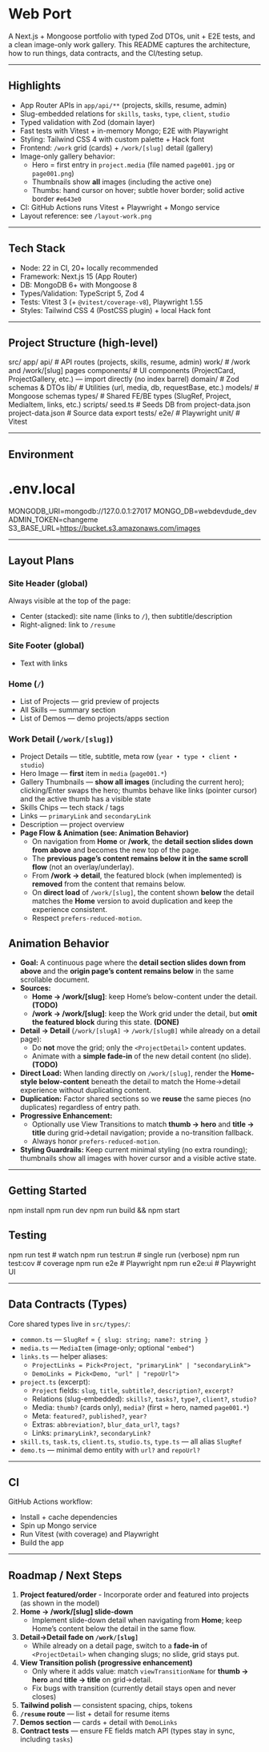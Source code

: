 # Web Port

A Next.js + Mongoose portfolio with typed Zod DTOs, unit + E2E tests, and a clean image-only work gallery. This README captures the architecture, how to run things, data contracts, and the CI/testing setup.

---

## Highlights

- App Router APIs in `app/api/**` (projects, skills, resume, admin)
- Slug-embedded relations for `skills`, `tasks`, `type`, `client`, `studio`
- Typed validation with Zod (domain layer)
- Fast tests with Vitest + in-memory Mongo; E2E with Playwright
- Styling: Tailwind CSS 4 with custom palette + Hack font
- Frontend: `/work` grid (cards) + `/work/[slug]` detail (gallery)
- Image-only gallery behavior:
  - Hero = first entry in `project.media` (file named `page001.jpg` or `page001.png`)
  - Thumbnails show **all** images (including the active one)
  - Thumbs: hand cursor on hover; subtle hover border; solid active border `#e643e0`
- CI: GitHub Actions runs Vitest + Playwright + Mongo service
- Layout reference: see `/layout-work.png`

---

## Tech Stack

- Node: 22 in CI, 20+ locally recommended
- Framework: Next.js 15 (App Router)
- DB: MongoDB 6+ with Mongoose 8
- Types/Validation: TypeScript 5, Zod 4
- Tests: Vitest 3 (+ `@vitest/coverage-v8`), Playwright 1.55
- Styles: Tailwind CSS 4 (PostCSS plugin) + local Hack font

---

## Project Structure (high-level)

src/
app/
api/ # API routes (projects, skills, resume, admin)
work/ # /work and /work/[slug] pages
components/ # UI components (ProjectCard, ProjectGallery, etc.) — import directly (no index barrel)
domain/ # Zod schemas & DTOs
lib/ # Utilities (url, media, db, requestBase, etc.)
models/ # Mongoose schemas
types/ # Shared FE/BE types (SlugRef, Project, MediaItem, links, etc.)
scripts/
seed.ts # Seeds DB from project-data.json
project-data.json # Source data export
tests/
e2e/ # Playwright
unit/ # Vitest

---

## Environment

# .env.local

MONGODB_URI=mongodb://127.0.0.1:27017
MONGO_DB=webdevdude_dev
ADMIN_TOKEN=changeme
S3_BASE_URL=https://bucket.s3.amazonaws.com/images

---

## Layout Plans

### Site Header (global)

Always visible at the top of the page:

- Center (stacked): site name (links to `/`), then subtitle/description
- Right-aligned: link to `/resume`

### Site Footer (global)

- Text with links

### Home (`/`)

- List of Projects — grid preview of projects
- All Skills — summary section
- List of Demos — demo projects/apps section

### Work Detail (`/work/[slug]`)

- Project Details — title, subtitle, meta row (`year • type • client • studio`)
- Hero Image — **first** item in `media` (`page001.*`)
- Gallery Thumbnails — **show all images** (including the current hero); clicking/Enter swaps the hero; thumbs behave like links (pointer cursor) and the active thumb has a visible state
- Skills Chips — tech stack / tags
- Links — `primaryLink` and `secondaryLink`
- Description — project overview
- **Page Flow & Animation (see: Animation Behavior)**
  - On navigation from **Home** or **/work**, the **detail section slides down from above** and becomes the new top of the page.
  - The **previous page’s content remains below it in the same scroll flow** (not an overlay/underlay).
  - From **/work → detail**, the featured block (when implemented) is **removed** from the content that remains below.
  - On **direct load** of `/work/[slug]`, the content shown **below** the detail matches the **Home** version to avoid duplication and keep the experience consistent.
  - Respect `prefers-reduced-motion`.

## Animation Behavior

- **Goal:** A continuous page where the **detail section slides down from above** and the **origin page’s content remains below** in the same scrollable document.
- **Sources:**
  - **Home → /work/[slug]**: keep Home’s below-content under the detail. **(TODO)**
  - **/work → /work/[slug]**: keep the Work grid under the detail, but **omit the featured block** during this state. **(DONE)**
- **Detail → Detail** (`/work/[slugA]` → `/work/[slugB]` while already on a detail page):
  - Do **not** move the grid; only the `<ProjectDetail>` content updates.
  - Animate with a **simple fade-in** of the new detail content (no slide). **(TODO)**
- **Direct Load:** When landing directly on `/work/[slug]`, render the **Home-style below-content** beneath the detail to match the Home→detail experience without duplicating content.
- **Duplication:** Factor shared sections so we **reuse** the same pieces (no duplicates) regardless of entry path.
- **Progressive Enhancement:**
  - Optionally use View Transitions to match **thumb → hero** and **title → title** during grid→detail navigation; provide a no-transition fallback.
  - Always honor `prefers-reduced-motion`.
- **Styling Guardrails:** Keep current minimal styling (no extra rounding); thumbnails show all images with hover cursor and a visible active state.

---

## Getting Started

npm install
npm run dev
npm run build && npm start

## Testing

npm run test # watch
npm run test:run # single run (verbose)
npm run test:cov # coverage
npm run e2e # Playwright
npm run e2e:ui # Playwright UI

---

## Data Contracts (Types)

Core shared types live in `src/types/`:

- `common.ts` — `SlugRef` = `{ slug: string; name?: string }`
- `media.ts` — `MediaItem` (image-only; optional `"embed"`)
- `links.ts` — helper aliases:
  - `ProjectLinks = Pick<Project, "primaryLink" | "secondaryLink">`
  - `DemoLinks = Pick<Demo, "url" | "repoUrl">`
- `project.ts` (excerpt):
  - `Project` fields: `slug`, `title`, `subtitle?`, `description?`, `excerpt?`
  - Relations (slug-embedded): `skills?`, `tasks?`, `type?`, `client?`, `studio?`
  - Media: `thumb?` (cards only), `media?` (first = hero, named `page001.*`)
  - Meta: `featured?`, `published?`, `year?`
  - Extras: `abbreviation?`, `blur_data_url?`, `tags?`
  - Links: `primaryLink?`, `secondaryLink?`
- `skill.ts`, `task.ts`, `client.ts`, `studio.ts`, `type.ts` — all alias `SlugRef`
- `demo.ts` — minimal demo entity with `url?` and `repoUrl?`

---

## CI

GitHub Actions workflow:

- Install + cache dependencies
- Spin up Mongo service
- Run Vitest (with coverage) and Playwright
- Build the app

---

## Roadmap / Next Steps

1. **Project featured/order** - Incorporate order and featured into projects (as shown in the model)
2. **Home → /work/[slug] slide-down**
   - Implement slide-down detail when navigating from **Home**; keep Home’s content below the detail in the same flow.
3. **Detail→Detail fade on `/work/[slug]`**
   - While already on a detail page, switch to a **fade-in** of `<ProjectDetail>` when changing slugs; no slide, grid stays put.
4. **View Transition polish (progressive enhancement)**
   - Only where it adds value: match `viewTransitionName` for **thumb → hero** and **title → title** on grid→detail.
   - Fix bugs with transition (currently detail stays open and never closes)
5. **Tailwind polish** — consistent spacing, chips, tokens
6. **`/resume` route** — list + detail for resume items
7. **Demos section** — cards + detail with `DemoLinks`
8. **Contract tests** — ensure FE fields match API (types stay in sync, including `tasks`)
